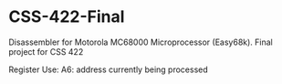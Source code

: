 # CSS-422-Final
Disassembler for Motorola MC68000 Microprocessor (Easy68k). Final project for CSS 422 

Register Use:
  A6: address currently being processed
